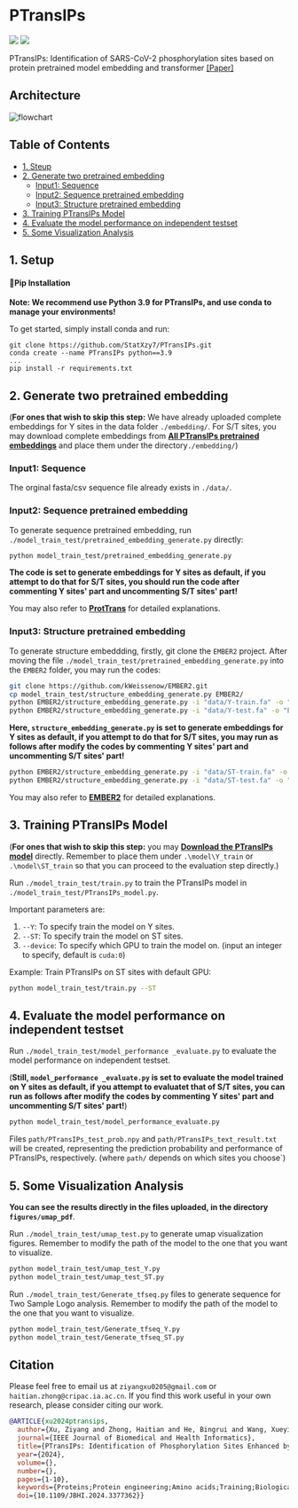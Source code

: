 # PTransIPs
![](https://img.shields.io/badge/PRs-Welcome-blue)
![](https://img.shields.io/github/last-commit/StatXzy7/PTransIPs?color=green)

PTransIPs: Identification of SARS-CoV-2 phosphorylation sites based on protein pretrained model embedding and transformer [[Paper]](https://arxiv.org/abs/2308.05115)



## Architecture

![flowchart](flowchart.png)

## Table of Contents

- [1. Steup](#1-setup)
- [2. Generate two pretrained embedding](#2-generate-two-pretrained-embedding)
    * [Input1: Sequence](#input1-sequence)
    * [Input2: Sequence pretrained embedding](#input2-sequence-pretrained-embedding)
    * [Input3: Structure pretrained embedding](#input3-structure-pretrained-embedding)
- [3. Training PTransIPs Model](#3-training-ptransips-model)
- [4. Evaluate the model performance on independent testset](#4-evaluate-the-model-performance-on-independent-testset)
- [5. Some Visualization Analysis](#5-some-visualization-analysis)

## 1. Setup

#### 🔧Pip Installation

**Note: We recommend use Python 3.9 for PTransIPs, and use conda to manage your environments!**

To get started, simply install conda and run:

```shell
git clone https://github.com/StatXzy7/PTransIPs.git
conda create --name PTransIPs python==3.9
...
pip install -r requirements.txt
```

## 2. Generate two pretrained embedding

(**For ones that wish to skip this step:** We have already uploaded complete embeddings for Y sites in the data folder `./embedding/`. For S/T sites, you may download complete embeddings from [**All PTransIPs pretrained embeddings**](https://1drv.ms/f/s!AqzWnkSOWHpvhxMUDCjM9KFpz50O?e=N23jEn) and place them under the directory`./embedding/`)


### Input1: Sequence

The orginal fasta/csv sequence file already exists in `./data/`.

### Input2: Sequence pretrained embedding

To generate sequence pretrained embedding, run `./model_train_test/pretrained_embedding_generate.py` directly:

```bash
python model_train_test/pretrained_embedding_generate.py
```

**The code is set to generate embeddings for Y sites as default, if you attempt to do that for S/T sites, you should run the code after commenting Y sites' part and uncommenting S/T sites' part!**

You may also refer to **[ProtTrans](https://github.com/agemagician/ProtTrans)** for detailed explanations.

### Input3: Structure pretrained embedding

To generate structure embeddding, firstly, git clone the `EMBER2` project. After moving the file `./model_train_test/pretrained_embedding_generate.py` into the `EMBER2` folder, you may run the codes: 

```bash
git clone https://github.com/kWeissenow/EMBER2.git
cp model_train_test/structure_embedding_generate.py EMBER2/
python EMBER2/structure_embedding_generate.py -i "data/Y-train.fa" -o "EMBER2/output"
python EMBER2/structure_embedding_generate.py -i "data/Y-test.fa" -o "EMBER2/output"
```
**Here, `structure_embedding_generate.py` is set to generate embeddings for Y sites as default, if you attempt to do that for S/T sites, you may run as follows after modify the codes by commenting Y sites' part and uncommenting S/T sites' part!**

```bash
python EMBER2/structure_embedding_generate.py -i "data/ST-train.fa" -o "EMBER2/output"
python EMBER2/structure_embedding_generate.py -i "data/ST-test.fa" -o "EMBER2/output"
```

You may also refer to **[EMBER2](https://github.com/kWeissenow/EMBER2)** for detailed explanations.



## 3. Training PTransIPs Model

(**For ones that wish to skip this step:** you may [**Download the PTransIPs model**](https://1drv.ms/f/s!AqzWnkSOWHpvhxMUDCjM9KFpz50O?e=N23jEn) directly. Remember to place them under `.\model\Y_train` or `.\model\ST_train` so that you can proceed to the evaluation step directly.)

Run `./model_train_test/train.py` to train the PTransIPs model in `./model_train_test/PTransIPs_model.py`.

Important parameters are:
1. ``--Y``: To specify train the model on Y sites.
2. ``--ST``: To specify train the model on ST sites.
3. ``--device``: To specify which GPU to train the model on. (input an integer to specify, default is ``cuda:0``)

Example: Train PTransIPs on ST sites with default GPU:

```bash
python model_train_test/train.py --ST
```



## 4. Evaluate the model performance on independent testset

Run `./model_train_test/model_performance _evaluate.py` to evaluate the model performance on independent testset.

(**Still, `model_performance _evaluate.py` is set to evaluate the model trained on Y sites as default, if you attempt to evaluatet that of S/T sites, you can run as follows after modify the codes by commenting Y sites' part and uncommenting S/T sites' part!**)

```bash
python model_train_test/model_performance_evaluate.py
```

Files `path/PTransIPs_test_prob.npy` and `path/PTransIPs_text_result.txt` will be created, representing the prediction probability and performance of PTransIPs, respectively. (where `path/` depends on which sites you choose`)



## 5. Some Visualization Analysis

**You can see the results directly in the files uploaded, in the directory `figures/umap_pdf`**.

Run `./model_train_test/umap_test.py` to generate umap visualization figures. Remember to modify the path of the model to the one that you want to visualize.

```bash
python model_train_test/umap_test_Y.py
python model_train_test/umap_test_ST.py
```

Run `./model_train_test/Generate_tfseq.py` files to generate sequence for Two Sample Logo analysis. Remember to modify the path of the model to the one that you want to visualize.

```bash
python model_train_test/Generate_tfseq_Y.py
python model_train_test/Generate_tfseq_ST.py
```

## Citation
Please feel free to email us at `ziyangxu0205@gmail.com` or `haitian.zhong@cripac.ia.ac.cn`. If you find this work useful in your own research, please consider citing our work. 
```bibtex
@ARTICLE{xu2024ptransips,
  author={Xu, Ziyang and Zhong, Haitian and He, Bingrui and Wang, Xueying and Lu, Tianchi},
  journal={IEEE Journal of Biomedical and Health Informatics}, 
  title={PTransIPs: Identification of Phosphorylation Sites Enhanced by Protein PLM Embeddings}, 
  year={2024},
  volume={},
  number={},
  pages={1-10},
  keywords={Proteins;Protein engineering;Amino acids;Training;Biological system modeling;Data models;Vectors;Phosphorylation sites;protein pre-trained language model;CNN;Transformer},
  doi={10.1109/JBHI.2024.3377362}}
```